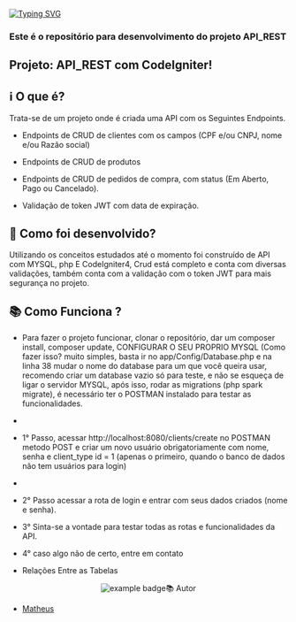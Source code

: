 
[![Typing SVG](https://readme-typing-svg.herokuapp.com/?lines=Welcome+To+My+GitHub;Project+API_REST+Author+Matheus;Please+Feel+Free+To+Contact+Me)](https://git.io/typing-svg)

### Este é o repositório para desenvolvimento do projeto API_REST

## Projeto: API_REST com CodeIgniter!

## ℹ️ O que é?

Trata-se de um projeto onde é criada uma API com os Seguintes Endpoints.
- Endpoints de CRUD de clientes com os campos (CPF e/ou CNPJ, nome e/ou Razão social)

- Endpoints de CRUD de produtos

- Endpoints de CRUD de pedidos de compra, com status (Em Aberto, Pago ou Cancelado).

- Validação de token JWT com data de expiração.

## 🔧 Como foi desenvolvido? 
Utilizando os conceitos estudados até o momento foi construído de API com MYSQL, php E CodeIgniter4, Crud está completo e conta com diversas validações, também conta com a validação com o token JWT para mais segurança no projeto.


## 📚 Como Funciona ?

- Para fazer o projeto funcionar, clonar o repositório, dar um composer install, composer update, CONFIGURAR O SEU PROPRIO MYSQL (Como fazer isso? muito simples, basta ir no app/Config/Database.php e na linha 38 mudar o nome do database para um que você queira usar, recomendo criar um database vazio só para teste, e não se esqueça de ligar o servidor MYSQL, após isso, rodar as migrations (php spark migrate), é necessário ter o POSTMAN instalado para testar as funcionalidades.
- 
- 1° Passo, acessar http://localhost:8080/clients/create no POSTMAN metodo POST e criar um novo usuário obrigatoriamente com nome, senha e client_type id = 1 (apenas o primeiro, quando o banco de dados não tem usuários para login)
- 
- 2° Passo acessar a rota de login e entrar com seus dados criados (nome e senha).
- 3° Sinta-se a vontade para testar todas as rotas e funcionalidades da API.
- 4° caso algo não de certo, entre em contato

- Relações Entre as Tabelas

<p align="center">
     <img src="https://i.postimg.cc/PJCNHq0h/Relacoes-Entre-As-Tabelas.png[Relacoes-Entre-As-Tabelas.png](https://postimg.cc/q6dpXpkZ)"  alt="example badge" style="vertical-align:top margin:6px 4px>
</p>

<br /><br />
## 📚 Autor

* [Matheus](https://www.linkedin.com/in/matheussan/)
